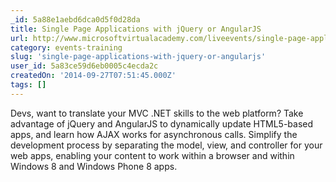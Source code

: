 ```yaml
---
_id: 5a88e1aebd6dca0d5f0d28da
title: Single Page Applications with jQuery or AngularJS
url: http://www.microsoftvirtualacademy.com/liveevents/single-page-applications-with-jquery-or-angularjs
category: events-training
slug: 'single-page-applications-with-jquery-or-angularjs'
user_id: 5a83ce59d6eb0005c4ecda2c
createdOn: '2014-09-27T07:51:45.000Z'
tags: []
---
```


Devs, want to translate your MVC .NET skills to the web platform? Take advantage of jQuery and AngularJS to dynamically update HTML5-based apps, and learn how AJAX works for asynchronous calls. Simplify the development process by separating the model, view, and controller for your web apps, enabling your content to work within a browser and within Windows 8 and Windows Phone 8 apps.
